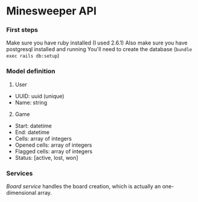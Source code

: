 # Minesweeper API

### First steps
Make sure you have ruby installed (I used 2.6.1)
Also make sure you have postgresql installed and running
You'll need to create the database (`bundle exec rails db:setup`)

### Model definition

1. User
  - UUID: uuid (unique)
  - Name: string

2. Game
  - Start: datetime
  - End: datetime
  - Cells: array of integers
  - Opened cells: array of integers
  - Flagged cells: array of integers
  - Status: [active, lost, won]

### Services

*Board service* handles the board creation, which is actually an one-dimensional array.
